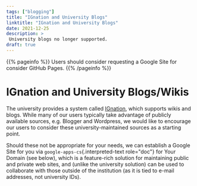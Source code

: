 ```yaml
---
tags: ["blogging"]
title: "IGnation and University Blogs"
linktitle: "IGnation and University Blogs"
date: 2021-12-25
description: >
 University blogs no longer supported.
draft: true 
---
```


{{% pageinfo %}}
Users should consider requesting a Google Site for consider GitHub Pages.
{{% /pageinfo %}}

# IGnation and University Blogs/Wikis

The university provides a system called
[IGnation](http://ignation.luc.edu/), which supports wikis and blogs.
While many of our users typically take advantage of publicly available
sources, e.g. Blogger and Wordpress, we would like to encourage our
users to consider these university-maintained sources as a starting
point.

Should these not be appropriate for your needs, we can establish a
Google Site for you via `google-apps-cs`{.interpreted-text role="doc"}
for Your Domain (see below), which is a feature-rich solution for
maintaining public and private web sites, and (unlike the university
solution) can be used to collaborate with those outside of the
institution (as it is tied to e-mail addresses, not university IDs).
